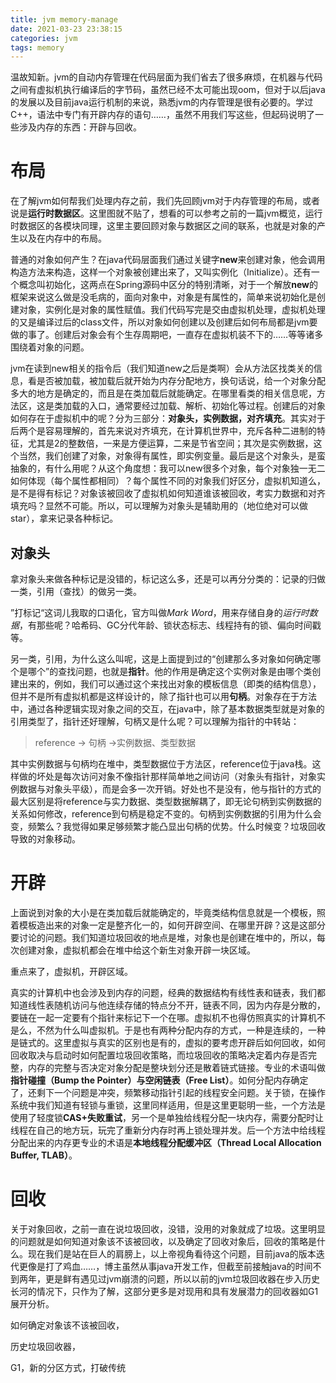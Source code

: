 ```yaml
---
title: jvm memory-manage
date: 2021-03-23 23:38:15
categories: jvm
tags: memory
---
```


温故知新。jvm的自动内存管理在代码层面为我们省去了很多麻烦，在机器与代码之间有虚拟机执行编译后的字节码，虽然已经不太可能出现oom，但对于以后java的发展以及目前java运行机制的来说，熟悉jvm的内存管理是很有必要的。学过C++，语法中专门有开辟内存的语句……，虽然不用我们写这些，但起码说明了一些涉及内存的东西：开辟与回收。

<!-- more -->

<!-- toc -->

# 布局

在了解jvm如何帮我们处理内存之前，我们先回顾jvm对于内存管理的布局，或者说是**运行时数据区**。这里图就不贴了，想看的可以参考之前的一篇jvm概览，运行时数据区的各模块同理，这里主要回顾对象与数据区之间的联系，也就是对象的产生以及在内存中的布局。

​        普通的对象如何产生？在java代码层面我们通过关键字**new**来创建对象，他会调用构造方法来构造，这样一个对象被创建出来了，又叫实例化（Initialize）。还有一个概念叫初始化，这两点在Spring源码中区分的特别清晰，对于一个解放**new**的框架来说这么做是没毛病的，面向对象中，对象是有属性的，简单来说初始化是创建对象，实例化是对象的属性赋值。我们代码写完是交由虚拟机处理，虚拟机处理的又是编译过后的class文件，所以对象如何创建以及创建后如何布局都是jvm要做的事了。创建后对象会有个生存周期吧，一直存在虚拟机装不下的……等等诸多围绕着对象的问题。

​        jvm在读到new相关的指令后（我们知道new之后是类啊）会从方法区找类关的信息，看是否被加载，被加载后就开始为内存分配地方，换句话说，给一个对象分配多大的地方是确定的，而且是在类加载后就能确定。在哪里看类的相关信息呢，方法区，这是类加载的入口，通常要经过加载、解析、初始化等过程。创建后的对象如何存在于虚拟机中的呢？分为三部分：**对象头，实例数据，对齐填充**。其实对于后两个是容易理解的，首先来说对齐填充，在计算机世界中，充斥各种二进制的特征，尤其是2的整数倍，一来是方便运算，二来是节省空间；其次是实例数据，这个当然，我们创建了对象，对象得有属性，即实例变量。最后是这个对象头，是蛮抽象的，有什么用呢？从这个角度想：我可以new很多个对象，每个对象独一无二如何体现（每个属性都相同）？每个属性不同的对象我们好区分，虚拟机知道么，是不是得有标记？对象该被回收了虚拟机如何知道谁该被回收，考实力数据和对齐填充吗？显然不可能。所以，可以理解为对象头是辅助用的（地位绝对可以做star），拿来记录各种标记。

## 对象头

拿对象头来做各种标记是没错的，标记这么多，还是可以再分分类的：记录的归做一类，引用（查找）的做另一类。

”打标记“这词儿我取的口语化，官方叫做*Mark Word*，用来存储自身的*运行时数据*，有那些呢？哈希码、GC分代年龄、锁状态标志、线程持有的锁、偏向时间戳等。

另一类，引用，为什么这么叫呢，这是上面提到过的“创建那么多对象如何确定哪个是哪个”的查找问题，也就是**指针**。他的作用是确定这个实例对象是由哪个类创建出来的，例如，我们可以通过这个来找出对象的模板信息（即类的结构信息），但并不是所有虚拟机都是这样设计的，除了指针也可以用**句柄**。对象存在于方法中，通过各种逻辑实现对象之间的交互，在java中，除了基本数据类型就是对象的引用类型了，指针还好理解，句柄又是什么呢？可以理解为指针的中转站：

> reference -> 句柄 ->实例数据、类型数据

其中实例数据与句柄均在堆中，类型数据位于方法区，reference位于java栈。这样做的坏处是每次访问对象不像指针那样简单地之间访问（对象头有指针，对象实例数据与对象头平级），而是会多一次开销。好处也不是没有，他与指针的方式的最大区别是将reference与实力数据、类型数据解耦了，即无论句柄到实例数据的关系如何修改，reference到句柄是稳定不变的。句柄到实例数据的引用为什么会变，频繁么？我觉得如果足够频繁才能凸显出句柄的优势。什么时候变？垃圾回收导致的对象移动。

# 开辟

上面说到对象的大小是在类加载后就能确定的，毕竟类结构信息就是一个模板，照着模板造出来的对象一定是整齐化一的，如何开辟空间、在哪里开辟？这是这部分要讨论的问题。我们知道垃圾回收的地点是堆，对象也是创建在堆中的，所以，每次创建对象，虚拟机都会在堆中给这个新生对象开辟一块区域。

重点来了，虚拟机，开辟区域。

真实的计算机中也会涉及到内存的问题，经典的数据结构有线性表和链表，我们都知道线性表随机访问与他连续存储的特点分不开，链表不同，因为内存是分散的，要链在一起一定要有个指针来标记下一个在哪。虚拟机不也得仿照真实的计算机不是么，不然为什么叫虚拟机。于是也有两种分配内存的方式，一种是连续的，一种是链式的。这里虚拟与真实的区别也是有的，虚拟的要考虑开辟后如何回收，如何回收取决与启动时如何配置垃圾回收策略，而垃圾回收的策略决定着内存是否完整，内存的完整与否决定对象分配是整块划分还是散着链式链接。专业的术语叫做**指针碰撞（Bump the Pointer）**与**空闲链表（Free List）**。如何分配内存确定了，还剩下一个问题是冲突，频繁移动指针引起的线程安全问题。关于锁，在操作系统中我们知道有轻锁与重锁，这里同样适用，但是这里更聪明一些，一个方法是使用了轻度锁**CAS+失败重试**，另一个是单独给线程分配一块内存，需要分配时让线程在自己的地方玩，玩完了重新分内存时再上锁处理并发。后一个方法中给线程分配出来的内存更专业的术语是**本地线程分配缓冲区（Thread Local Allocation Buffer, TLAB）**。

# 回收

​        关于对象回收，之前一直在说垃圾回收，没错，没用的对象就成了垃圾。这里明显的问题就是如何知道对象该不该被回收，以及确定了回收对象后，回收的策略是什么。现在我们是站在巨人的肩膀上，以上帝视角看待这个问题，目前java的版本迭代更像是打了鸡血……，博主虽然从事java开发工作，但截至前接触java的时间不到两年，更是鲜有遇见过jvm崩溃的问题，所以以前的jvm垃圾回收器在步入历史长河的情况下，只作为了解，这部分更多是对现用和具有发展潜力的回收器如G1展开分析。

如何确定对象该不该被回收，

历史垃圾回收器，

G1，新的分区方式，打破传统